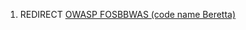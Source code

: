 1.  REDIRECT [OWASP FOSBBWAS (code name
    Beretta)](OWASP_FOSBBWAS_\(code_name_Beretta\) "wikilink")